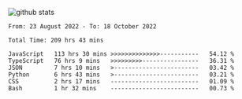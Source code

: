 
![github stats](https://github-readme-stats.vercel.app/api?username=realmahd1&show_icons=true&theme=codeSTACKr&hide_rank=true&count_private=true)

<!--START_SECTION:waka-->

```text
From: 23 August 2022 - To: 18 October 2022

Total Time: 209 hrs 43 mins

JavaScript   113 hrs 30 mins >>>>>>>>>>>>>>-----------   54.12 %
TypeScript   76 hrs 9 mins   >>>>>>>>>----------------   36.31 %
JSON         7 hrs 10 mins   >------------------------   03.42 %
Python       6 hrs 43 mins   >------------------------   03.21 %
CSS          2 hrs 17 mins   -------------------------   01.09 %
Bash         1 hr 32 mins    -------------------------   00.73 %
```

<!--END_SECTION:waka-->
